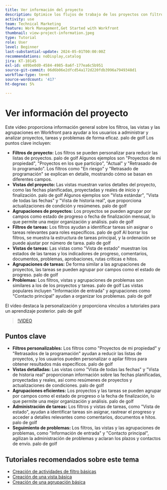 ```yaml
---
title: Ver información del proyecto
description: Optimice los flujos de trabajo de los proyectos con filtros personalizables, vistas detalladas, agrupaciones eficientes, herramientas de administración de tareas y funciones de seguimiento de problemas para una organización y una claridad mejoradas.
activity: use
team: Technical Marketing
feature: Work Management,Get Started with Workfront
thumbnail: view-project-information.jpeg
type: Tutorial
role: User
level: Beginner
last-substantial-update: 2024-05-01T00:00:00Z
recommendations: noDisplay,catalog
jira: KT-10145
exl-id: e89be0d0-4584-4985-8a6f-177ea6c5b951
source-git-commit: 06d6b06e2dfcd54a172d220fdb3996a7949348d1
workflow-type: tm+mt
source-wordcount: '417'
ht-degree: 5%

---
```


# Ver información del proyecto

Este vídeo proporciona información general sobre los filtros, las vistas y las agrupaciones en Workfront para ayudar a los usuarios a administrar y analizar proyectos, tareas y problemas de forma eficaz. palo de golf Los puntos clave incluyen:

* **Filtros de proyecto:** Los filtros se pueden personalizar para reducir las listas de proyectos. palo de golf Algunos ejemplos son &quot;Proyectos de mi propiedad&quot;, &quot;Proyectos en los que participo&quot;, &quot;Actual&quot; y &quot;Retrasado de lo programado&quot;. Los filtros como &quot;En riesgo&quot; y &quot;Retrasado de programación&quot; se explican en detalle, mostrando cómo se basan en diferentes campos.
* **Vistas del proyecto:** Las vistas muestran varios detalles del proyecto, como las fechas planificadas, proyectadas y reales de inicio y finalización. palo de golf Algunos ejemplos son &quot;Vista estándar&quot;, &quot;Vista de todas las fechas&quot; y &quot;Vista de historia real&quot;, que proporciona actualizaciones de condición y resúmenes. palo de golf
* **Agrupaciones de proyectos:** Los proyectos se pueden agrupar por campos como estado de progreso o fecha de finalización mensual, lo que permite una mejor organización y análisis. palo de golf
* **Filtros de tareas:** Los filtros ayudan a identificar tareas sin asignar o tareas relevantes para roles específicos. palo de golf Al borrar los filtros, se muestra la estructura de tareas principal, y la ordenación se puede ajustar por número de tarea. palo de golf
* **Vistas de tareas:** Las vistas como &quot;Vista de estado&quot; muestran los estados de las tareas y los indicadores de progreso, comentarios, documentos, problemas, aprobaciones, rutas críticas e hitos.
* **Agrupaciones de tareas:** De forma similar a las agrupaciones de proyectos, las tareas se pueden agrupar por campos como el estado de progreso. palo de golf
* **Problemas:** Los filtros, vistas y agrupaciones de problemas son similares a los de los proyectos y tareas. palo de golf Las vistas populares incluyen &quot;Información de entrada&quot; y agrupaciones como &quot;Contacto principal&quot; ayudan a organizar los problemas. palo de golf

El vídeo destaca la personalización y proporciona vínculos a tutoriales para un aprendizaje posterior. palo de golf

>[!VIDEO](https://video.tv.adobe.com/v/3428815/?quality=12&learn=on&enablevpops)

## Puntos clave

* **Filtros personalizables:** Los filtros como &quot;Proyectos de mi propiedad&quot; y &quot;Retrasados de la programación&quot; ayudan a reducir las listas de proyectos, y los usuarios pueden personalizar o apilar filtros para obtener resultados más específicos. palo de golf
* **Vistas detalladas:** Las vistas como &quot;Vista de todas las fechas&quot; y &quot;Vista de historia real&quot; proporcionan información sobre las fechas planificadas, proyectadas y reales, así como resúmenes de proyectos y actualizaciones de condiciones. palo de golf
* **Agrupaciones eficientes:** Los proyectos y las tareas se pueden agrupar por campos como el estado de progreso o la fecha de finalización, lo que permite una mejor organización y análisis. palo de golf
* **Administración de tareas:** Los filtros y vistas de tareas, como &quot;Vista de estado&quot;, ayudan a identificar tareas sin asignar, rastrear el progreso y acceder a detalles relevantes como comentarios, documentos e hitos. palo de golf
* **Seguimiento de problemas:** Los filtros, las vistas y las agrupaciones de problemas, como &quot;Información de entrada&quot; y &quot;Contacto principal&quot;, agilizan la administración de problemas y aclaran los plazos y contactos de envío. palo de golf




## Tutoriales recomendados sobre este tema

* [Creación de actividades de filtro básicas](/help/reporting/basic-reporting/create-a-basic-filter-activity.md)
* [Creación de una vista básica](/help/reporting/basic-reporting/create-a-basic-view.md)
* [Creación de una agrupación básica](/help/reporting/basic-reporting/create-a-basic-grouping.md)

